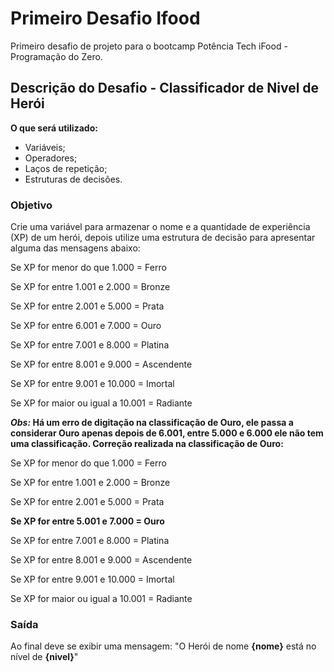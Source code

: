 # Primeiro Desafio Ifood

Primeiro desafio de projeto para o bootcamp Potência Tech iFood - Programação do Zero.

## Descrição do Desafio - Classificador de Nivel de Herói

**O que será utilizado:**

- Variáveis;
- Operadores;
- Laços de repetição;
- Estruturas de decisões.

### Objetivo

Crie uma variável para armazenar o nome e a quantidade de experiência (XP) de um herói, depois utilize uma estrutura de decisão para apresentar alguma das mensagens abaixo:

Se XP for menor do que 1.000 = Ferro

Se XP for entre 1.001 e 2.000 = Bronze

Se XP for entre 2.001 e 5.000 = Prata

Se XP for entre 6.001 e 7.000 = Ouro

Se XP for entre 7.001 e 8.000 = Platina

Se XP for entre 8.001 e 9.000 = Ascendente

Se XP for entre 9.001 e 10.000 = Imortal

Se XP for maior ou igual a 10.001 = Radiante

***Obs:* Há um erro de digitação na classificação de Ouro, ele passa a considerar Ouro apenas depois de 6.001, entre 5.000 e 6.000 ele não tem uma classificação. Correção realizada na classificação de Ouro:**

Se XP for menor do que 1.000 = Ferro

Se XP for entre 1.001 e 2.000 = Bronze

Se XP for entre 2.001 e 5.000 = Prata

**Se XP for entre 5.001 e 7.000 = Ouro**

Se XP for entre 7.001 e 8.000 = Platina

Se XP for entre 8.001 e 9.000 = Ascendente

Se XP for entre 9.001 e 10.000 = Imortal

Se XP for maior ou igual a 10.001 = Radiante

### Saída

Ao final deve se exibir uma mensagem:
"O Herói de nome **{nome}** está no nível de **{nivel}**"
